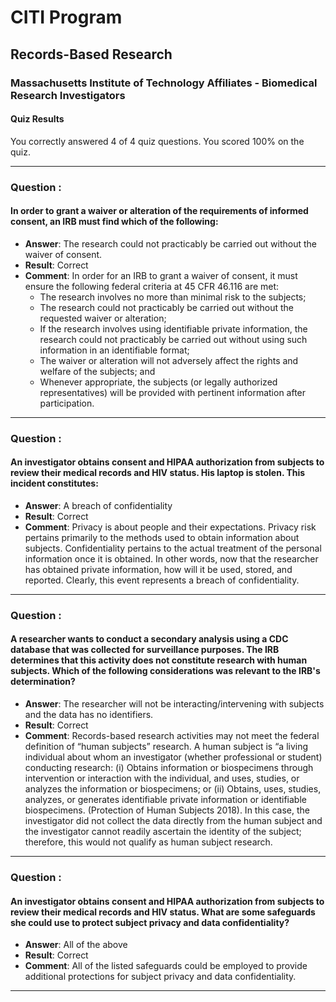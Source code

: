 # CITI Program
## Records-Based Research
### Massachusetts Institute of Technology Affiliates - Biomedical Research Investigators

#### Quiz Results
You correctly answered 4 of 4 quiz questions. You scored 100% on the quiz.

---

### Question :
#### In order to grant a waiver or alteration of the requirements of informed consent, an IRB must find which of the following:
- **Answer**: The research could not practicably be carried out without the waiver of consent.
- **Result**: Correct
- **Comment**: In order for an IRB to grant a waiver of consent, it must ensure the following federal criteria at 45 CFR 46.116 are met:
    - The research involves no more than minimal risk to the subjects;
    - The research could not practicably be carried out without the requested waiver or alteration;
    - If the research involves using identifiable private information, the research could not practicably be carried out without using such information in an identifiable format;
    - The waiver or alteration will not adversely affect the rights and welfare of the subjects; and
    - Whenever appropriate, the subjects (or legally authorized representatives) will be provided with pertinent information after participation.

---

### Question :
#### An investigator obtains consent and HIPAA authorization from subjects to review their medical records and HIV status. His laptop is stolen. This incident constitutes:
- **Answer**: A breach of confidentiality
- **Result**: Correct
- **Comment**: Privacy is about people and their expectations. Privacy risk pertains primarily to the methods used to obtain information about subjects. Confidentiality pertains to the actual treatment of the personal information once it is obtained. In other words, now that the researcher has obtained private information, how will it be used, stored, and reported. Clearly, this event represents a breach of confidentiality.

---

### Question :
#### A researcher wants to conduct a secondary analysis using a CDC database that was collected for surveillance purposes. The IRB determines that this activity does not constitute research with human subjects. Which of the following considerations was relevant to the IRB's determination?
- **Answer**: The researcher will not be interacting/intervening with subjects and the data has no identifiers.
- **Result**: Correct
- **Comment**: Records-based research activities may not meet the federal definition of “human subjects” research. A human subject is “a living individual about whom an investigator (whether professional or student) conducting research: (i) Obtains information or biospecimens through intervention or interaction with the individual, and uses, studies, or analyzes the information or biospecimens; or (ii) Obtains, uses, studies, analyzes, or generates identifiable private information or identifiable biospecimens. (Protection of Human Subjects 2018). In this case, the investigator did not collect the data directly from the human subject and the investigator cannot readily ascertain the identity of the subject; therefore, this would not qualify as human subject research.

---

### Question :
#### An investigator obtains consent and HIPAA authorization from subjects to review their medical records and HIV status. What are some safeguards she could use to protect subject privacy and data confidentiality?
- **Answer**: All of the above
- **Result**: Correct
- **Comment**: All of the listed safeguards could be employed to provide additional protections for subject privacy and data confidentiality.

---

